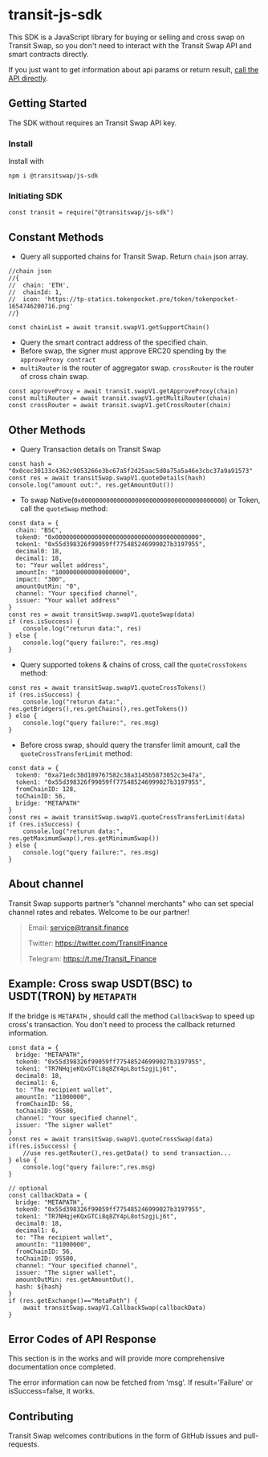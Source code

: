 # transit-js-sdk

This SDK is a JavaScript library for buying or selling and cross swap on Transit Swap, so you don't need to interact with the Transit Swap API and smart contracts directly.

If you just want to get information about api params or return result, [call the API directly](https://docs.transit.finance/transitswap/v/transit-finance-english/).

## Getting Started

The SDK without requires an Transit Swap API key. 

### Install

Install with

```
npm i @transitswap/js-sdk
```

### Initiating SDK

```
const transit = require("@transitswap/js-sdk")
```

## Constant Methods

- Query all supported chains for Transit Swap. Return `chain`  json array.

```
//chain json
//{
//  chain: 'ETH',
//  chainId: 1,
//  icon: 'https://tp-statics.tokenpocket.pro/token/tokenpocket-1654746200716.png'
//}

const chainList = await transit.swapV1.getSupportChain()
```

- Query the smart contract address of the specified chain.
-  Before swap, the signer must approve ERC20 spending by the `approveProxy contract`
- `multiRouter` is the router of aggregator swap. `crossRouter` is the router of cross chain swap.

```
const approveProxy = await transit.swapV1.getApproveProxy(chain)
const multiRouter = await transit.swapV1.getMultiRouter(chain)
const crossRouter = await transit.swapV1.getCrossRouter(chain)
```

## Other Methods

- Query Transaction details on Transit Swap

```
const hash = "0x0cec30133c4362c9053266e3bc67a5f2d25aac5d0a75a5a46e3cbc37a9a91573"
const res = await transitSwap.swapV1.quoteDetails(hash)
console.log("amount out:", res.getAmountOut())
```

- To swap Native(`0x0000000000000000000000000000000000000000`) or Token, call the `quoteSwap` method:

```
const data = {
  chain: "BSC",
  token0: "0x0000000000000000000000000000000000000000",
  token1: "0x55d398326f99059ff775485246999027b3197955",
  decimal0: 18,
  decimal1: 18,
  to: "Your wallet address",
  amountIn: "1000000000000000000",
  impact: "300",
  amountOutMin: "0",
  channel: "Your specified channel",
  issuer: "Your wallet address"
}
const res = await transitSwap.swapV1.quoteSwap(data)
if (res.isSuccess) {
	console.log("returun data:", res)
} else {
	console.log("query failure:", res.msg)
}
```

- Query supported tokens & chains of cross, call the `quoteCrossTokens` method:

```
const res = await transitSwap.swapV1.quoteCrossTokens()
if (res.isSuccess) {
	console.log("returun data:", res.getBridgers(),res.getChains(),res.getTokens())
} else {
	console.log("query failure:", res.msg)
}
```

- Before cross swap, should query the transfer limit amount, call the `quoteCrossTransferLimit` method:

```
const data = {
  token0: "0xa71edc38d189767582c38a3145b5873052c3e47a",
  token1: "0x55d398326f99059ff775485246999027b3197955",
  fromChainID: 128,
  toChainID: 56,
  bridge: "METAPATH"
}
const res = await transitSwap.swapV1.quoteCrossTransferLimit(data)
if (res.isSuccess) {
	console.log("returun data:", res.getMaximumSwap(),res.getMinimumSwap())
} else {
	console.log("query failure:", res.msg)
}
```

## About channel

Transit Swap supports partner’s "channel merchants" who can set special channel rates and rebates. Welcome to be our partner!

> Email: service@transit.finance
>
> Twitter: https://twitter.com/TransitFinance
>
> Telegram: https://t.me/Transit_Finance

## Example: Cross swap USDT(BSC) to USDT(TRON) by `METAPATH`

If the bridge is `METAPATH` , should call the method `CallbackSwap` to speed up cross's transaction. You don't need to process the callback returned information.

```
const data = {
  bridge: "METAPATH",
  token0: "0x55d398326f99059ff775485246999027b3197955",
  token1: "TR7NHqjeKQxGTCi8q8ZY4pL8otSzgjLj6t",
  decimal0: 18,
  decimal1: 6,
  to: "The recipient wallet",
  amountIn: "11000000",
  fromChainID: 56,
  toChainID: 95500,
  channel: "Your specified channel",
  issuer: "The signer wallet"
}
const res = await transitSwap.swapV1.quoteCrossSwap(data)
if(res.isSuccess) {
	//use res.getRouter(),res.getData() to send transaction... 
} else {
	console.log("query failure:",res.msg)
}

// optional
const callbackData = {
  bridge: "METAPATH",
  token0: "0x55d398326f99059ff775485246999027b3197955",
  token1: "TR7NHqjeKQxGTCi8q8ZY4pL8otSzgjLj6t",
  decimal0: 18,
  decimal1: 6,
  to: "The recipient wallet",
  amountIn: "11000000",
  fromChainID: 56,
  toChainID: 95500,
  channel: "Your specified channel",
  issuer: "The signer wallet",
  amountOutMin: res.getAmountOut(),
  hash: ${hash}
}
if (res.getExchange()=="MetaPath") {
	await transitSwap.swapV1.CallbackSwap(callbackData)
}
```



## Error Codes of API Response

This section is in the works and will provide more comprehensive documentation once completed.

The error information can now be fetched from 'msg'. If result='Failure' or isSuccess=false, it works.

## Contributing

Transit Swap welcomes contributions in the form of GitHub issues and pull-requests.